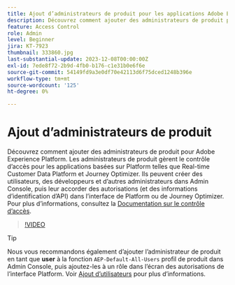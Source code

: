 ```yaml
---
title: Ajout d’administrateurs de produit pour les applications Adobe Experience Platform
description: Découvrez comment ajouter des administrateurs de produit pour les applications Adobe Experience Platform et basées sur Platform.
feature: Access Control
role: Admin
level: Beginner
jira: KT-7923
thumbnail: 333860.jpg
last-substantial-update: 2023-12-08T00:00:00Z
exl-id: 7ede8f72-2b9d-4fb0-b176-c1e31b0e6f6e
source-git-commit: 54149fd9a3e0df70e42113d6f75dced1248b396e
workflow-type: tm+mt
source-wordcount: '125'
ht-degree: 0%

---
```


# Ajout d’administrateurs de produit

Découvrez comment ajouter des administrateurs de produit pour Adobe Experience Platform. Les administrateurs de produit gèrent le contrôle d’accès pour les applications basées sur Platform telles que Real-time Customer Data Platform et Journey Optimizer. Ils peuvent créer des utilisateurs, des développeurs et d’autres administrateurs dans Admin Console, puis leur accorder des autorisations (et des informations d’identification d’API) dans l’interface de Platform ou de Journey Optimizer. Pour plus d’informations, consultez la [Documentation sur le contrôle d’accès](https://experienceleague.adobe.com/docs/experience-platform/access-control/home.html?lang=fr).

>[!VIDEO](https://video.tv.adobe.com/v/333860?learn=on)

>[!TIP]
>
>Nous vous recommandons également d’ajouter l’administrateur de produit en tant que **user** à la fonction `AEP-Default-All-Users` profil de produit dans Admin Console, puis ajoutez-les à un rôle dans l’écran des autorisations de l’interface Platform. Voir [Ajout d’utilisateurs](add-users.md) pour plus d’informations.
